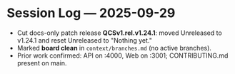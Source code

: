 # Session Log — 2025-09-29

* Cut docs-only patch release **QCSv1.rel.v1.24.1**: moved Unreleased to v1.24.1 and reset Unreleased to "Nothing yet."
* Marked **board clean** in `context/branches.md` (no active branches).
* Prior work confirmed: API on :4000, Web on :3001; CONTRIBUTING.md present on main.
